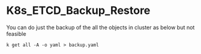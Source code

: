 # K8s_ETCD_Backup_Restore

You can do just the backup of the all the objects in cluster as below but not feasible

```
k get all -A -o yaml > backup.yaml
```
